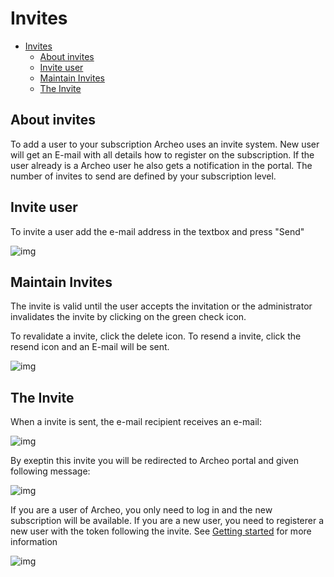 # Invites

- [Invites](#invites)
  - [About invites](#about-invites)
  - [Invite user](#invite-user)
  - [Maintain Invites](#maintain-invites)
  - [The Invite](#the-invite)

## About invites

To add a user to your subscription Archeo uses an invite system. New user will get an E-mail with all details how to register on the subscription. If the user already is a Archeo user he also gets a notification in the portal. The number of invites to send are defined by your subscription level.

## Invite user

To invite a user add the e-mail address in the textbox and press "Send"

![img](https://archeodocstorage.blob.core.windows.net/images/Users-Invites-New.png)

## Maintain Invites

The invite is valid until the user accepts the invitation or the administrator invalidates the invite by clicking on the green check icon.

To revalidate a invite, click the delete icon. To resend a invite, click the resend icon and an E-mail will be sent.

![img](https://archeodocstorage.blob.core.windows.net/images/Users-Invites-List.png)

## The Invite

When a invite is sent, the e-mail recipient receives an e-mail:

![img](https://archeodocstorage.blob.core.windows.net/images/Users-Invites-Mail.png)

By exeptin this invite you will be redirected to Archeo portal and given following message:

![img](https://archeodocstorage.blob.core.windows.net/images/Users-Invites-Message.png)

If you are a user of Archeo, you only need to log in and the new subscription will be available. If you are a new user, you need to registerer a new user with the token following the invite. See [Getting started](../Introduction/Getting%20Started.md) for more information

![img](https://archeodocstorage.blob.core.windows.net/images/Users-Invites-NewUserToken.png)
